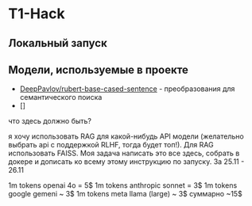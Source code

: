 # T1-Hack
## 

## Локальный запуск

## Модели, используемые в проекте
- [DeepPavlov/rubert-base-cased-sentence](DeepPavlov/rubert-base-cased-sentence) - преобразования для семантического поиска
- []

что здесь должно быть?

я хочу использовать RAG для какой-нибудь API модели (желательно выбрать api с поддержкой RLHF, тогда будет топ!). 
Для RAG использовать FAISS. Моя задача написать это все здесь, собрать в докере и дописать ко всему этому инструкцию по запуску. За 25.11 - 26.11


1m tokens openai 4o = 5$
1m tokens anthropic sonnet = 3$
1m tokens google gemeni ~ 3$
1m tokens meta llama (large) ~ 3$
суммарно ~15$

